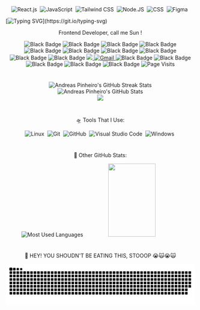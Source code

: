 <!-- <img width=100% src="https://capsule-render.vercel.app/api?type=waving&color=00bfbf&height=120&section=header"/> -->
<!--![HTML](https://img.shields.io/badge/-HTML-0D1117?style=for-the-badge&logo=html5&labelColor=0D1117)&nbsp;-->

<!-- 
  Stacks:
-->
<div align="center">
  <img src="https://img.shields.io/badge/-React.js-0D1117?style=for-the-badge&logo=react&labelColor=0D1117" alt="React.js">&nbsp;
  <img src="https://img.shields.io/badge/-JavaScript-0D1117?style=for-the-badge&logo=javascript&labelColor=0D1117&textColor=0D1117" alt="JavaScript">&nbsp;
  <img src="https://img.shields.io/badge/-Tailwind%20CSS-0D1117?style=for-the-badge&logo=tailwindcss&labelColor=0D1117&textColor=0D1117" alt="Tailwind CSS">&nbsp;
  <img src="https://img.shields.io/badge/-Node.JS-0D1117?style=for-the-badge&logo=node.js&labelColor=0D1117&textColor=0D1117" alt="Node.JS">&nbsp;
  <img src="https://img.shields.io/badge/-CSS-0D1117?style=for-the-badge&logo=CSS3&logoColor=1572B6&labelColor=0D1117" alt="CSS">&nbsp;
  <img src="https://img.shields.io/badge/-figma-0D1117?style=for-the-badge&logo=figma&labelColor=0D1117" alt="Figma">&nbsp;
</div>
<p></p>
<p></p>
<p></p>
<p></p>
<p></p>
<p></p>

<!--
  Typing Presentation & Paragraph:
-->
[![Typing SVG](https://readme-typing-svg.herokuapp.com/?color=00b5f7&size=35&center=true&vCenter=true&width=1000&lines=🪐+Hey,+i'm+Andreas+Pinheiro+=];⚛️+I'm+a+React+developer+=};🚀+I'm+17+years+old+•ᴗ•;)](https://git.io/typing-svg)
<p align="center">
  Frontend Developer, call me Sun !
</p>
<p></p>
<p></p>
<p></p>
<p></p>
<p></p>

<div align="center">
    <img src="https://img.shields.io/badge/-000000?style=for-the-badge&logoColor=000000&labelColor=000000" alt="Black Badge" />
    <img src="https://img.shields.io/badge/-000000?style=for-the-badge&logoColor=000000&labelColor=000000" alt="Black Badge" />
    <img src="https://img.shields.io/badge/-000000?style=for-the-badge&logoColor=000000&labelColor=000000" alt="Black Badge" />
    <img src="https://img.shields.io/badge/-000000?style=for-the-badge&logoColor=000000&labelColor=000000" alt="Black Badge" />
    <img src="https://img.shields.io/badge/-000000?style=for-the-badge&logoColor=000000&labelColor=000000" alt="Black Badge" />
    <img src="https://img.shields.io/badge/-000000?style=for-the-badge&logoColor=000000&labelColor=000000" alt="Black Badge" />
    <img src="https://img.shields.io/badge/-000000?style=for-the-badge&logoColor=000000&labelColor=000000" alt="Black Badge" />
    <img src="https://img.shields.io/badge/-000000?style=for-the-badge&logoColor=000000&labelColor=000000" alt="Black Badge" />
    <img src="https://img.shields.io/badge/-000000?style=for-the-badge&logoColor=000000&labelColor=000000" alt="Black Badge" />
    <img src="https://img.shields.io/badge/-000000?style=for-the-badge&logoColor=000000&labelColor=000000" alt="Black Badge" />
    <a href="#">
      <img src="https://img.shields.io/badge/LinkedIn-0077B5?style=for-the-badge&logo=linkedin&logoColor=white" target="_blank" />
    </a>
    <a href="#"> 
      <img src="https://img.shields.io/badge/-Gmail-FF0000?style=for-the-badge&logo=gmail&logoColor=ffffff" alt="Gmail" />
    </a>
    <img src="https://img.shields.io/badge/-000000?style=for-the-badge&logoColor=000000&labelColor=000000" alt="Black Badge" />
    <img src="https://img.shields.io/badge/-000000?style=for-the-badge&logoColor=000000&labelColor=000000" alt="Black Badge" />
    <img src="https://img.shields.io/badge/-000000?style=for-the-badge&logoColor=000000&labelColor=000000" alt="Black Badge" />
    <img src="https://img.shields.io/badge/-000000?style=for-the-badge&logoColor=000000&labelColor=000000" alt="Black Badge" />
    <img src="https://img.shields.io/badge/-000000?style=for-the-badge&logoColor=000000&labelColor=000000" alt="Black Badge" />
    <img src="https://img.shields.io/badge/Visits:-11-000000?style=for-the-badge&labelColor=000000&logoColor=ffffff" alt="Page Visits" />

</div> 

#

<!--
  Streak & Status
-->
<div align="center">  
  <img width="50%" height="195px" src="https://github-readme-streak-stats-salesp07.vercel.app/?user=Andreas-Pinheiro&count_private=true&theme=tokyonight&hide_border=true" alt="Andreas Pinheiro's GitHub Streak Stats" /> 
  <img width="49%" height="195px" src="https://github-readme-stats.vercel.app/api?username=Andreas-Pinheiro&show_icons=true&count_private=true&hide_border=true&theme=tokyonight" alt="Andreas Pinheiro's GitHub Stats" />
</div>

<!--
  Contributions Graph
-->
<div align="center">
  <img src="https://github-readme-activity-graph.vercel.app/graph?username=Andreas-Pinheiro&bg_color=000000&color=15e5a6&line=07e9a5&point=0a855c&area=true&hide_border=true)](https://github.com/ashutosh00710/github-readme-activity-graph">
</div>

#
<!--
  Tools Area:
-->
<p align="center">
    🛸 Tools That I Use:
</p>
<div align="center">
    <img src="https://img.shields.io/badge/-Linux-0D1117?style=for-the-badge&logo=linux&labelColor=0D1117" alt="Linux">&nbsp;
    <img src="https://img.shields.io/badge/-Git-0D1117?style=for-the-badge&logo=git&labelColor=0D1117" alt="Git">&nbsp;
    <img src="https://img.shields.io/badge/-GitHub-0D1117?style=for-the-badge&logo=github&labelColor=0D1117" alt="GitHub">&nbsp;
    <img src="https://img.shields.io/badge/-Visual%20Studio%20Code-0D1117?style=for-the-badge&logo=visualstudiocode&labelColor=0D1117" alt="Visual Studio Code">&nbsp;
    <img src="https://img.shields.io/badge/-Windows-0D1117?style=for-the-badge&logo=windows&labelColor=0D1117" alt="Windows">&nbsp;
</div>

#
<!--
  Level, Achievements & Most Used Languages:
-->
<p align="center">
    🌙 Other GitHub Stats:
</p>
<div align="center">
  <img width="49%" height="195px" src="https://github-readme-stats.vercel.app/api/top-langs/?username=Andreas-Pinheiro&layout=compact&hide_border=true&margin-h=109px&theme=tokyonight" alt="Most Used Languages"/>
  <img width="50%" height="195px" src="https://github-profile-trophy.vercel.app/?username=Andreas-Pinheiro&theme=dracula&row=2&no-bg=false&column=5&margin-w=0&margin-h=0" />
</div>

#
<!--
  Snake on Commits:
-->
<p align="center">
  🐍 HEY! YOU SHOUDN'T BE EATING THIS, STOOOP 😭🙀😭🙀
</p>

<div align="center">
  <picture align="center">
    <source media="(prefers-color-scheme: dark)" srcset="https://raw.githubusercontent.com/mari4souza/mari4souza/output/github-contribution-grid-snake-dark.svg">
    <source media="(prefers-color-scheme: light)" srcset="https://raw.githubusercontent.com/mari4souza/mari4souza/output/github-contribution-grid-snake-dark.svg">
    <img align="center" alt="github contribution grid snake animation" src="https://raw.githubusercontent.com/mari4souza/mari4souza/output/github-contribution-grid-snake.svg">
  </picture>
</div>
